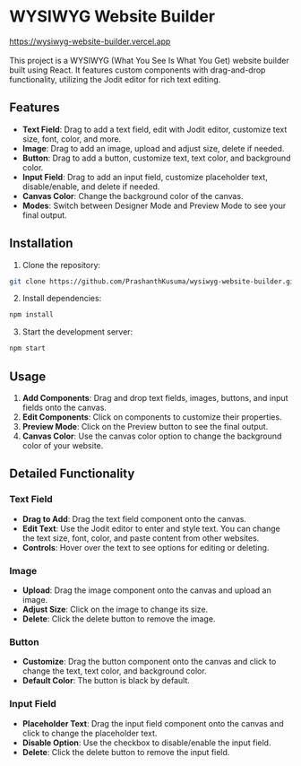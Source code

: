 # WYSIWYG Website Builder
<a href="https://wysiwyg-website-builder.vercel.app">https://wysiwyg-website-builder.vercel.app</a><br/><br/>
This project is a WYSIWYG (What You See Is What You Get) website builder built using React. It features custom components with drag-and-drop functionality, utilizing the Jodit editor for rich text editing.

## Features
- **Text Field**: Drag to add a text field, edit with Jodit editor, customize text size, font, color, and more.
- **Image**: Drag to add an image, upload and adjust size, delete if needed.
- **Button**: Drag to add a button, customize text, text color, and background color.
- **Input Field**: Drag to add an input field, customize placeholder text, disable/enable, and delete if needed.
- **Canvas Color**: Change the background color of the canvas.
- **Modes**: Switch between Designer Mode and Preview Mode to see your final output.
## Installation
1. Clone the repository:

```sh
git clone https://github.com/PrashanthKusuma/wysiwyg-website-builder.git
```
2. Install dependencies:
```sh
npm install
```
3. Start the development server:

```sh
npm start
```
## Usage
1. **Add Components**: Drag and drop text fields, images, buttons, and input fields onto the canvas.
2. **Edit Components**: Click on components to customize their properties.
3. **Preview Mode**: Click on the Preview button to see the final output.
4. **Canvas Color**: Use the canvas color option to change the background color of your website.
## Detailed Functionality
### Text Field
- **Drag to Add**: Drag the text field component onto the canvas.
- **Edit Text**: Use the Jodit editor to enter and style text. You can change the text size, font, color, and paste content from other websites.
- **Controls**: Hover over the text to see options for editing or deleting.
### Image
- **Upload**: Drag the image component onto the canvas and upload an image.
- **Adjust Size**: Click on the image to change its size.
- **Delete**: Click the delete button to remove the image.
### Button
- **Customize**: Drag the button component onto the canvas and click to change the text, text color, and background color.
- **Default Color**: The button is black by default.
### Input Field
- **Placeholder Text**: Drag the input field component onto the canvas and click to change the placeholder text.
- **Disable Option**: Use the checkbox to disable/enable the input field.
- **Delete**: Click the delete button to remove the input field.
